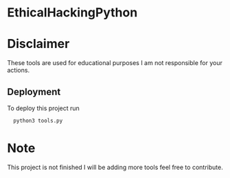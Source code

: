 # EthicalHackingPython

# Disclaimer
These tools are used for educational purposes I am not responsible for your actions.

## Deployment
To deploy this project run

```bash
  python3 tools.py
```
# Note 
This project is not finished I will be adding more tools feel free to contribute.

